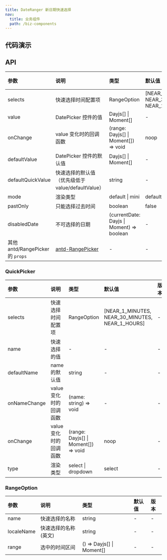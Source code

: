 ```yaml
---
title: DateRanger 新日期快速选择
nav:
  title: 业务组件
  path: /biz-components
---
```


## 代码演示

<code src="./demo/basic.tsx" title="基本"></code>

<code src="./demo/with-form.tsx" title="配合 Form 使用"></code>

<code src="./demo/selected.tsx" title="时间范围快捷选项"></code>

<code src="./demo/default-value.tsx" title="指定默认值"></code>

<code src="./demo/mini.tsx" title="mini 模式"></code>

<code src="./demo/quick-picker.tsx" title="单独使用"></code>

## API

| 参数 | 说明 | 类型 | 默认值 | 版本 |
| :-- | :-- | :-- | :-- | :-- |
| selects | 快速选择时间配置项 | RangeOption | [NEAR_1_MINUTES, NEAR_30_MINUTES, NEAR_1_HOURS] | - |
| value | DatePicker 控件的值 | Dayjs[] \| Moment[] | - | - |
| onChange | value 变化时的回调函数 | (range: Dayjs[] \| Moment[]) => void | noop | - |
| defaultValue | DatePicker 控件的默认值 | Dayjs[] \| Moment[] | - | - |
| defaultQuickValue | 快速选择的默认值（优先级低于 value/defaultValue） | string | - | - |
| mode | 渲染类型 | default \| mini | default | - |
| pastOnly | 只能选择过去时间 | boolean | false | - |
| disabledDate | 不可选择的日期 | (currentDate: Dayjs \| Moment) => boolean | - | - |
| 其他 antd/RangePicker 的 `props` | [antd-RangePicker](https://ant.design/components/date-picker-cn/#RangePicker) | - | - | - |

### QuickPicker

| 参数 | 说明 | 类型 | 默认值 | 版本 |
| :-- | :-- | :-- | :-- | :-- |
| selects | 快速选择时间配置项 | RangeOption | [NEAR_1_MINUTES, NEAR_30_MINUTES, NEAR_1_HOURS] | - |
| name | 快速选择的值 | - | - | - |
| defaultName | name 的默认值 | string | - | - |
| onNameChange | value 变化时的回调函数 | (name: string) => void | - | - |
| onChange | value 变化时的回调函数 | (range: Dayjs[] \| Moment[]) => void | noop | - |
| type | 渲染类型 | select \| dropdown | select | - |

### RangeOption

| 参数       | 说明                 | 类型                      | 默认值 | 版本 |
| :--------- | :------------------- | :------------------------ | :----- | :--- |
| name       | 快速选择的名称       | string                    | -      | -    |
| localeName | 快速选择的名称(英文) | string                    | -      | -    |
| range      | 选中的时间区间       | () => Dayjs[] \| Moment[] | -      | -    |
